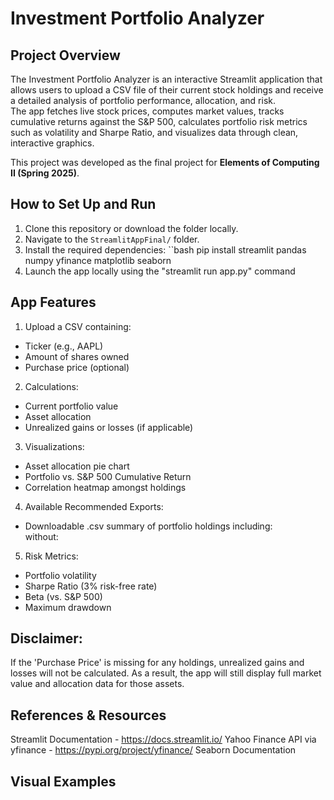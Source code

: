 # Investment Portfolio Analyzer

## Project Overview
The Investment Portfolio Analyzer is an interactive Streamlit application that allows users to upload a CSV file of their current stock holdings and receive a detailed analysis of portfolio performance, allocation, and risk.  
The app fetches live stock prices, computes market values, tracks cumulative returns against the S&P 500, calculates portfolio risk metrics such as volatility and Sharpe Ratio, and visualizes data through clean, interactive graphics.

This project was developed as the final project for **Elements of Computing II (Spring 2025)**.

## How to Set Up and Run

1. Clone this repository or download the folder locally.
2. Navigate to the `StreamlitAppFinal/` folder.
3. Install the required dependencies:
 ``bash
pip install streamlit pandas numpy yfinance matplotlib seaborn
4. Launch the app locally using the "streamlit run app.py" command 

## App Features  
1. Upload a CSV containing:
- Ticker (e.g., AAPL)
- Amount of shares owned 
- Purchase price (optional)

2. Calculations: 
- Current portfolio value 
- Asset allocation 
- Unrealized gains or losses (if applicable)

3. Visualizations: 
- Asset allocation pie chart
- Portfolio vs. S&P 500 Cumulative Return
- Correlation heatmap amongst holdings 


4. Available Recommended Exports:
- Downloadable .csv summary of portfolio holdings 
     including:  
     without: 

5. Risk Metrics: 
- Portfolio volatility 
- Sharpe Ratio (3% risk-free rate)
- Beta (vs. S&P 500)
- Maximum drawdown


## Disclaimer:
If the 'Purchase Price' is missing for any holdings, unrealized gains and losses will not be calculated.
As a result, the app will still display full market value and allocation data for those assets.

## References & Resources
Streamlit Documentation - https://docs.streamlit.io/ 
Yahoo Finance API via yfinance - https://pypi.org/project/yfinance/
Seaborn Documentation

## Visual Examples


